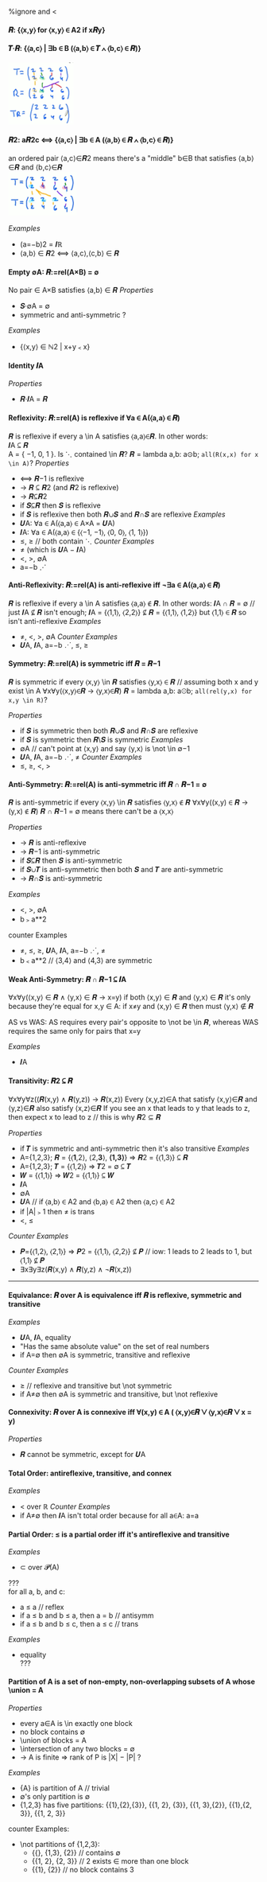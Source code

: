 %ignore and <
#### 𝑹: {⟨x,y⟩ for ⟨x,y⟩ ∈ A2 if x𝑹y}   

#### 𝑻·𝑹: {⟨a,c⟩ | ∃b ∈ B (⟨a,b⟩ ∈ 𝑻 ∧ ⟨b,c⟩ ∈ 𝑹)}   
![](./relations2.gif)  

#### 𝑹2: a𝑹2c ⟺ {⟨a,c⟩ | ∃b ∈ A (⟨a,b⟩ ∈ 𝑹 ∧ ⟨b,c⟩ ∈ 𝑹)}  
an ordered pair ⟨a,c⟩∈𝑹2 means there's a "middle" b∈B that satisfies ⟨a,b⟩∈𝑹 and ⟨b,c⟩∈𝑹  
![](./relations1.gif)  

_Examples_
- (a=−b)2 = 𝑰ℝ
- ⟨a,b⟩ ∈ 𝑹2 ⟺ ⟨a,c⟩,⟨c,b⟩ ∈ 𝑹

#### Empty ∅A: 𝑹:=rel(A×B) = ∅
No pair ∈ A×B satisfies ⟨a,b⟩ ∈ 𝑹
_Properties_  
- 𝑺·∅A = ∅
- symmetric and anti-symmetric ?

_Examples_
- {⟨x,y⟩ ∈ ℕ2 | x+y﹤x}

#### Identity 𝑰A
_Properties_  
- 𝑹·𝑰A = 𝑹

#### Reflexivity: 𝑹:=rel(A) is reflexive if ∀a ∈ A(⟨a,a⟩ ∈ 𝑹)  
𝑹 is reflexive if every a \in A satisfies ⟨a,a⟩∈𝑹. In other words:   
𝑰A ⊆ 𝑹  
A = { −1, 0, 1 }. Is ⋱ contained \in 𝑹?
𝑹 = lambda a,b: a⊙b; `all(R(x,x) for x \in A)`?
_Properties_  
- ⟺ 𝑹−1 is reflexive
- → 𝑹 ⊆ 𝑹2 (and 𝑹2 is reflexive)
- → 𝑹⊆𝑹2
- if 𝑺⊆𝑹 then 𝑺 is reflexive
- if 𝑺 is reflexive then both 𝑹∪𝑺 and 𝑹∩𝑺 are reflexive
_Examples_
- 𝑼A: ∀a ∈ A(⟨a,a⟩ ∈ A×A = 𝑼A)
- 𝑰A: ∀a ∈ A(⟨a,a⟩ ∈ {⟨−1, −1⟩, ⟨0, 0⟩, ⟨1, 1⟩})
- ≤, ≥ // both contain ⋱
_Counter Examples_
- ≠ (which is 𝑼A − 𝑰A)
- <, >, ∅A
- a=−b ⋰

#### Anti-Reflexivity: 𝑹:=rel(A) is anti-reflexive iff ¬∃a ∈ A(⟨a,a⟩ ∈ 𝑹)  
𝑹 is reflexive if every a \in A satisfies ⟨a,a⟩ ∉ 𝑹. In other words:
𝑰A ∩ 𝑹 = ∅ // just 𝑰A ⊈ 𝑹 isn't enough; 𝑰A = {⟨1,1⟩, ⟨2,2⟩} ⊈ 𝑹 = {⟨1,1⟩, ⟨1,2⟩} but ⟨1,1⟩ ∈ 𝑹 so isn't anti-reflexive
_Examples_
- ≠, <, >, ∅A
_Counter Examples_
- 𝑼A, 𝑰A, a=−b ⋰, ≤, ≥

#### Symmetry: 𝑹:=rel(A) is symmetric iff 𝑹 = 𝑹−1  
𝑹 is symmetric if every ⟨x,y⟩ \in 𝑹 satisfies ⟨y,x⟩ ∈ 𝑹 // assuming both x and y exist \in A
∀x∀y(⟨x,y⟩∈𝑹 → ⟨y,x⟩∈𝑹)
𝑹 = lambda a,b: a⊙b; `all(rel(y,x) for x,y \in R)`?

_Properties_
- if 𝑺 is symmetric then both 𝑹∪𝑺 and 𝑹∩𝑺 are reflexive
- if 𝑺 is symmetric then 𝑹\𝑺 is symmetric
_Examples_
- ∅A // can't point at ⟨x,y⟩ and say ⟨y,x⟩ is \not \in ∅−1
- 𝑼A, 𝑰A, a=−b ⋰, ≠
_Counter Examples_
- ≤, ≥, <, >

#### Anti-Symmetry: 𝑹:=rel(A) is anti-symmetric iff 𝑹 ∩ 𝑹−1 = ∅
𝑹 is anti-symmetric if every ⟨x,y⟩ \in 𝑹 satisfies ⟨y,x⟩ ∉ 𝑹
∀x∀y((x,y) ∈ 𝑹 → (y,x) ∉ 𝑹)
𝑹 ∩ 𝑹−1 = ∅ means there can't be a ⟨x,x⟩

_Properties_
- → 𝑹 is anti-reflexive
- → 𝑹−1 is anti-symmetric
- if 𝑺⊆𝑹 then 𝑺 is anti-symmetric
- if 𝑺∪𝑻 is anti-symmetric then both 𝑺 and 𝑻 are anti-symmetric
- → 𝑹∩𝑺 is anti-symmetric

_Examples_
- <, >, ∅A
- b﹥a**2

counter Examples  
- ≠, ≤, ≥, 𝑼A, 𝑰A, a=−b ⋰, ≠
- b﹤a**2 // ⟨3,4⟩ and ⟨4,3⟩ are symmetric

#### Weak Anti-Symmetry: 𝑹 ∩ 𝑹−1 ⊆ 𝑰A  
∀x∀y(⟨x,y⟩ ∈ 𝑹 ∧ ⟨y,x⟩ ∈ 𝑹 → x=y)
if both ⟨x,y⟩ ∈ 𝑹 and ⟨y,x⟩ ∈ 𝑹 it's only because they're equal
for x,y ∈ A: if x≠y and ⟨x,y⟩ ∈ 𝑹 then must ⟨y,x⟩ ∉ 𝑹

AS vs WAS: AS requires every pair's opposite to \not be \in 𝑹, whereas WAS requires the same only for pairs that x=y

_Examples_
- 𝑰A

#### Transitivity: 𝑹2 ⊆ 𝑹
∀x∀y∀z((𝑹(x,y) ∧ 𝑹(y,z)) → 𝑹(x,z))
Every (x,y,z)∈A that satisfy ⟨x,y⟩∈𝑹 and ⟨y,z⟩∈𝑹 also satisfy ⟨x,z⟩∈𝑹
If you see an x that leads to y that leads to z, then expect x to lead to z // this is why 𝑹2 ⊆ 𝑹

_Properties_
- if 𝑻 is symmetric and anti-symmetric then it's also transitive
_Examples_
- A={1,2,3}; 𝑹 = {⟨__1__,2⟩, ⟨2,__3__⟩, __⟨1,3⟩__} ⇒ 𝑹2 = {⟨1,3⟩} ⊆ 𝑹
- A={1,2,3}; 𝑻 = {⟨1,2⟩} ⇒ 𝑻2 = ∅ ⊆ 𝑻
- 𝑾 = {⟨1,1⟩} ⇒ 𝑾2 = {⟨1,1⟩} ⊆ 𝑾
- 𝑰A
- ∅A
- 𝑼A // if ⟨a,b⟩ ∈ A2 and ⟨b,a⟩ ∈ A2 then ⟨a,c⟩ ∈ A2
- if |A|﹥1 then ≠ is trans
- <, ≤

_Counter Examples_
- 𝑷={⟨1,2⟩, ⟨2,1⟩} ⇒ 𝑷2 = {⟨1,1⟩, ⟨2,2⟩} ⊈ 𝑷 // iow: 1 leads to 2 leads to 1, but ⟨1,1⟩ ⊈ 𝑷
- ∃x∃y∃z(𝑹(x,y) ∧ 𝑹(y,z) ∧ ¬𝑹(x,z))

------

#### Equivalance: 𝑹 over A is equivalence iff 𝑹 is reflexive, symmetric and transitive
_Examples_
- 𝑼A, 𝑰A, equality
- "Has the same absolute value" on the set of real numbers
- if A=∅ then ∅A is symmetric, transitive and reflexive

_Counter Examples_
- ≥ // reflexive and transitive but \not symmetric
- if A≠∅ then ∅A is symmetric and transitive, but \not reflexive

#### Connexivity: 𝑹 over A is connexive iff ∀(x,y) ∈ A ( ⟨x,y⟩∈𝑹 ⋁ ⟨y,x⟩∈𝑹 ⋁ x = y)
_Properties_
- 𝑹 cannot be symmetric, except for 𝑼A

#### Total Order: antireflexive, transitive, and connex
_Examples_
- \< over ℝ
_Counter Examples_
- if A≠∅ then 𝑰A isn't total order because for all a∈A: a=a

#### Partial Order: ≤ is a partial order iff it's antireflexive and transitive
_Examples_
- ⊂ over 𝓟(A)

???  
for all a, b, and c:
- a ≤ a // reflex
- if a ≤ b and b ≤ a, then a = b // antisymm
- if a ≤ b and b ≤ c, then a ≤ c // trans  

_Examples_
- equality  
???

#### Partition of A is a set of non-empty, non-overlapping subsets of A whose \union = A
_Properties_
- every a∈A is \in exactly one block
- no block contains ∅
- \union of blocks = A
- \intersection of any two blocks = ∅
- → A is finite ⇒ rank of P is |X| − |P| ?

_Examples_
- {A} is partition of A // trivial
- ∅'s only partition is ∅
- {1,2,3} has five partitions: {{1},{2},{3}}, {{1, 2}, {3}}, {{1, 3},{2}}, {{1},{2, 3}}, {{1, 2, 3}}

counter Examples:
- \not partitions of {1,2,3}: 
  - {{}, {1,3}, {2}} // contains ∅
  - {{1, 2}, {2, 3}} // 2 exists ∈ more than one block
  - {{1}, {2}} // no block contains 3
